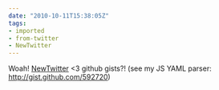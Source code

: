 ```yaml
---
date: "2010-10-11T15:38:05Z"
tags:
- imported
- from-twitter
- NewTwitter
---
```

Woah! [NewTwitter](/tags/newtwitter) &lt;3 github gists?! \(see my JS YAML parser: http://gist.github.com/592720)
